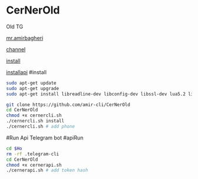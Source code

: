 # CerNerOld
Old TG

[mr.amirbagheri](https://telegram.me/mrcliapi)

[channel](https://telegram.me/CerNerCH)

[install](#install)

[installapi](#apiRun)
#install 

```sh
sudo apt-get update
sudo apt-get upgrade
sudo apt-get install libreadline-dev libconfig-dev libssl-dev lua5.2 liblua5.2-dev lua-socket lua-sec lua-expat libevent-dev make unzip git redis-server autoconf g++ libjansson-dev libpython-dev expat libexpat1-dev
```

```sh
git clone https://github.com/amir-cli/CerNerOld
cd CerNerOld 
chmod +x cernercli.sh
./cernercli.sh install
./cernercli.sh # add phone
```

#Run Api Telegram bot
#apiRun
```sh
cd $Ho
rm -rf .telegram-cli
cd CerNerOld
chmod +x cernerapi.sh
./cernerapi.sh # add token hash
```
